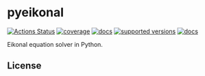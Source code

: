 # pyeikonal

[![Actions Status](https://github.com/shakeflow/eikpy/actions/workflows/workflow.yml/badge.svg)](https://github.com/shakeflow/eikpy/actions)
[![coverage](https://codecov.io/gh/shakeflow/eikpy/branch/main/graph/badge.svg)](https://codecov.io/gh/shakeflow/eikpy)
[![docs](https://img.shields.io/badge/docs-stable-blue.svg)](https://shakeflow.github.io/eikpy/)
[![supported versions](https://img.shields.io/pypi/pyversions/eikpy.svg?label=python_versions)](https://pypi.python.org/pypi/eikpy)
[![docs](https://badge.fury.io/py/eikpy.svg)](https://badge.fury.io/py/eikpy)


Eikonal equation solver in Python.

## License
